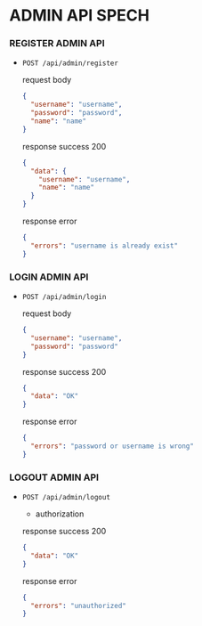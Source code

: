 # ADMIN API SPECH 

### REGISTER ADMIN API

- `POST /api/admin/register`

    request body

  ```json
  {
    "username": "username",
    "password": "password",
    "name": "name"
  }
  ```

  response success 200

  ```json
  {
    "data": {
      "username": "username",
      "name": "name"
    }
  }
  ```

  response error 

  ```json
  {
    "errors": "username is already exist"
  }
  ```

### LOGIN ADMIN API

- `POST /api/admin/login`

    request body

  ```json
  {
    "username": "username",
    "password": "password"
  }
  ```

  response success 200

  ```json
  {
    "data": "OK"
  }
  ```

  response error 

  ```json
  {
    "errors": "password or username is wrong"
  }
  ```

### LOGOUT ADMIN API

- `POST /api/admin/logout`

  - authorization

  response success 200

  ```json
  {
    "data": "OK"
  }
  ```

  response error 

  ```json
  {
    "errors": "unauthorized"
  }
  ```